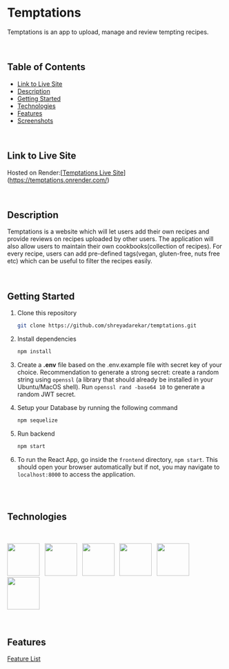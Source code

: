 # Temptations

Temptations is an app to upload, manage and review tempting recipes.

<br>

## Table of Contents

- [Link to Live Site](https://github.com/shreyadarekar/temptations#link-to-live-site)
- [Description](https://github.com/shreyadarekar/temptations#description)
- [Getting Started](https://github.com/shreyadarekar/temptations#getting-started)
- [Technologies](https://github.com/shreyadarekar/temptations#technologies)
- [Features](https://github.com/shreyadarekar/temptations#features)
- [Screenshots](https://github.com/shreyadarekar/temptations#screenshots)

<br>

## Link to Live Site

Hosted on Render:[[Temptations Live Site]()](https://temptations.onrender.com/)

<br>

## Description

Temptations is a website which will let users add their own recipes and provide reviews on recipes uploaded by other users. The application will also allow users to maintain their own cookbooks(collection of recipes). For every recipe, users can add pre-defined tags(vegan, gluten-free, nuts free etc) which can be useful to filter the recipes easily.

<br>

## Getting Started

1. Clone this repository

   ```bash
   git clone https://github.com/shreyadarekar/temptations.git
   ```

2. Install dependencies

   ```bash
   npm install
   ```

3. Create a **.env** file based on the .env.example file with secret key of your choice. Recommendation to generate a strong secret: create a random string using `openssl` (a library that should already be installed in your Ubuntu/MacOS shell). Run `openssl rand -base64 10` to generate a random JWT secret.

4. Setup your Database by running the following command

   ```bash
   npm sequelize
   ```

5. Run backend

   ```bash
   npm start
   ```

6. To run the React App, go inside the `frontend` directory, `npm start`. This should open your browser automatically but if not, you may navigate to `localhost:8000` to access the application.

<br>
<br>

## Technologies

<br>
<p float="left">
  <img src="https://cdn.jsdelivr.net/gh/devicons/devicon/icons/react/react-original.svg" style="width:75px;" />
  &nbsp;
  <img src="https://cdn.jsdelivr.net/gh/devicons/devicon/icons/redux/redux-original.svg" style="width:75px;" />
  &nbsp;
  <img src="https://cdn.jsdelivr.net/gh/devicons/devicon/icons/sequelize/sequelize-original.svg" style="width:75px;" />
  &nbsp;
  <img src="https://cdn.jsdelivr.net/gh/devicons/devicon/icons/postgresql/postgresql-original.svg" style="width:75px;" />
  &nbsp;
  <img src="https://cdn.jsdelivr.net/gh/devicons/devicon/icons/html5/html5-plain-wordmark.svg" style="width:75px;"/>
  &nbsp;
  <img src="https://cdn.jsdelivr.net/gh/devicons/devicon/icons/css3/css3-plain-wordmark.svg" style="width:75px;" />
  &nbsp;
</p>

<br>

## Features

[Feature List](https://github.com/shreyadarekar/temptations/wiki/MVP-List)

